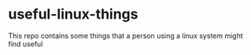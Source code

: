 # useful-linux-things  

This repo contains some things that a person using a linux system might find useful

